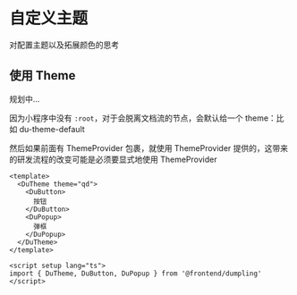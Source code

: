 # 自定义主题

对配置主题以及拓展颜色的思考

## 使用 Theme

规划中...

因为小程序中没有 `:root`，对于会脱离文档流的节点，会默认给一个 theme：比如 du-theme-default

然后如果前面有 ThemeProvider 包裹，就使用 ThemeProvider 提供的，这带来的研发流程的改变可能是必须要显式地使用 ThemeProvider

```vue
<template>
  <DuTheme theme="qd">
    <DuButton>
      按钮
    </DuButton>
    <DuPopup>
      弹框
    </DuPopup>
  </DuTheme>
</template>

<script setup lang="ts">
import { DuTheme, DuButton, DuPopup } from '@frontend/dumpling'
</script>
```
